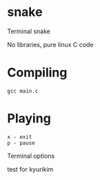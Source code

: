# snake
Terminal snake

No libraries, pure linux C code

# Compiling

    gcc main.c

# Playing

    x - exit
    p - pause

Terminal options

test for kyurikim
